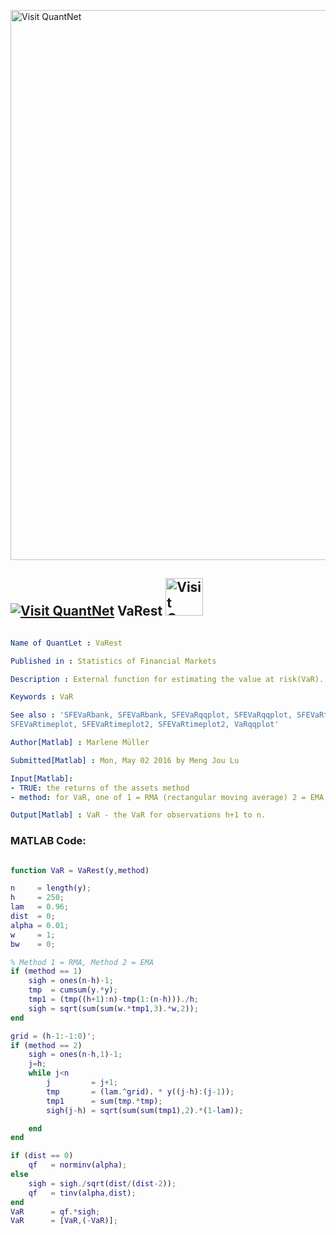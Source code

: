 
[<img src="https://github.com/QuantLet/Styleguide-and-FAQ/blob/master/pictures/banner.png" width="880" alt="Visit QuantNet">](http://quantlet.de/index.php?p=info)

## [<img src="https://github.com/QuantLet/Styleguide-and-Validation-procedure/blob/master/pictures/qloqo.png" alt="Visit QuantNet">](http://quantlet.de/) **VaRest** [<img src="https://github.com/QuantLet/Styleguide-and-Validation-procedure/blob/master/pictures/QN2.png" width="60" alt="Visit QuantNet 2.0">](http://quantlet.de/d3/ia)

```yaml

Name of QuantLet : VaRest

Published in : Statistics of Financial Markets

Description : External function for estimating the value at risk(VaR).

Keywords : VaR

See also : 'SFEVaRbank, SFEVaRbank, SFEVaRqqplot, SFEVaRqqplot, SFEVaRtimeplot, SFEVaRtimeplot,
SFEVaRtimeplot, SFEVaRtimeplot2, SFEVaRtimeplot2, VaRqqplot'

Author[Matlab] : Marlene Müller

Submitted[Matlab] : Mon, May 02 2016 by Meng Jou Lu

Input[Matlab]: 
- TRUE: the returns of the assets method
- method: for VaR, one of 1 = RMA (rectangular moving average) 2 = EMA (exponential moving average)

Output[Matlab] : VaR - the VaR for observations h+1 to n.

```


### MATLAB Code:
```matlab

function VaR = VaRest(y,method)

n     = length(y);
h     = 250;
lam   = 0.96;
dist  = 0;
alpha = 0.01;
w     = 1;
bw    = 0;

% Method 1 = RMA, Method 2 = EMA
if (method == 1)
    sigh = ones(n-h)-1;
    tmp  = cumsum(y.*y);
    tmp1 = (tmp((h+1):n)-tmp(1:(n-h)))./h;
    sigh = sqrt(sum(sum(w.*tmp1,3).*w,2));
end

grid = (h-1:-1:0)';
if (method == 2)
    sigh = ones(n-h,1)-1;
    j=h;
    while j<n
        j         = j+1;
        tmp       = (lam.^grid). * y((j-h):(j-1));
        tmp1      = sum(tmp.*tmp);
        sigh(j-h) = sqrt(sum(sum(tmp1),2).*(1-lam));

    end
end

if (dist == 0)
    qf   = norminv(alpha);
else
    sigh = sigh./sqrt(dist/(dist-2));
    qf   = tinv(alpha,dist);
end
VaR      = qf.*sigh;
VaR      = [VaR,(-VaR)];

```
